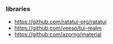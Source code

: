 
### libraries
- https://github.com/ratatui-org/ratatui
- https://github.com/veeso/tui-realm
- https://github.com/azorng/material

